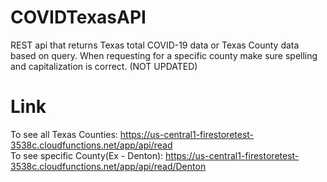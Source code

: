 # COVIDTexasAPI
REST api that returns Texas total COVID-19 data or Texas County data based on query. When requesting for a specific county make sure spelling and capitalization is correct. (NOT UPDATED)

# Link
To see all Texas Counties: https://us-central1-firestoretest-3538c.cloudfunctions.net/app/api/read  
To see specific County(Ex - Denton): https://us-central1-firestoretest-3538c.cloudfunctions.net/app/api/read/Denton
